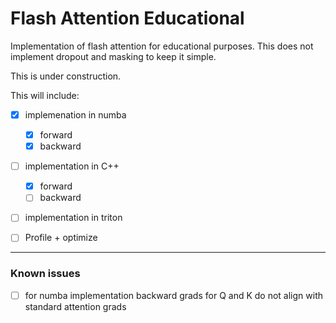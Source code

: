 # Flash Attention Educational
Implementation of flash attention for educational purposes. This does not implement dropout and masking to keep it simple.

This is under construction.

This will include:

- [x] implemenation in numba
    - [x] forward
    - [x] backward
- [ ] implementation in C++
    - [X] forward
    - [ ] backward
- [ ] implementation in triton
- [ ] Profile + optimize



_______
### Known issues
- [ ] for numba implementation backward grads for Q and K do not align with standard attention grads
